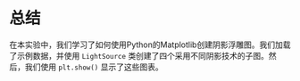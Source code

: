 # 总结

在本实验中，我们学习了如何使用Python的Matplotlib创建阴影浮雕图。我们加载了示例数据，并使用 `LightSource` 类创建了四个采用不同阴影技术的子图。然后，我们使用 `plt.show()` 显示了这些图表。
